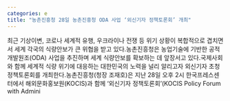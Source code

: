 ```yaml
---
categories: e
title: "농촌진흥청 28일 농촌진흥청 ODA 사업 ‘외신기자 정책토론회’ 개최"
---
```

최근 기상이변, 코로나 세계적 유행, 우크라이나 전쟁 등 위기 상황이 복합적으로 겹치면서 세계 각국의 식량안보가 큰 위협을 받고 있다.농촌진흥청은 농업기술에 기반한 공적개발원조(ODA) 사업을 추진하며 세계 식량안보를 확보하는 데 앞장서고 있다.국제사회와 함께 세계적 식량 위기에 대응하는 대한민국의 노력을 널리 알리고자 외신기자 초청 정책토론회를 개최한다.농촌진흥청(청장 조재호)은 지난 28일 오후 2시 한국프레스센터에서 해외문화홍보원(KOCIS)과 함께 ‘외신기자 정책토론회’(KOCIS Policy Forum with Admini